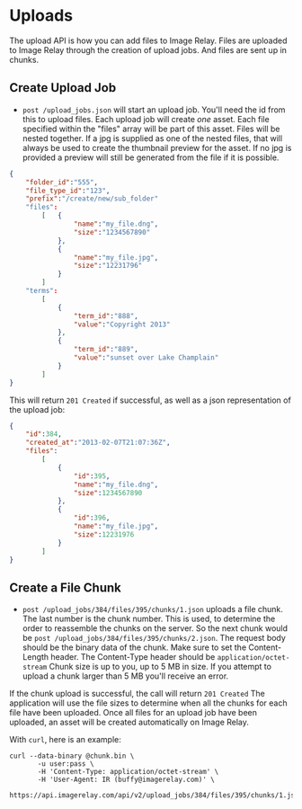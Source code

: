 Uploads
=======

The upload API is how you can add files to Image Relay. Files are uploaded to Image Relay through the creation of
upload jobs. And files are sent up in chunks.

Create Upload Job
-----------------

* `post /upload_jobs.json` will start an upload job. You'll need the id from this to upload files. Each upload job will
create *one* asset. Each file specified within the "files" array will be part of this asset. Files will be nested together.
If a jpg is supplied as one of the nested files, that will always be used to create the thumbnail preview for the asset.
If no jpg is provided a preview will still be generated from the file if it is possible.

```json
{
    "folder_id":"555",
    "file_type_id":"123",
    "prefix":"/create/new/sub_folder"
    "files":
        [   {
                "name":"my_file.dng",
                "size":"1234567890"
            },
            {
                "name":"my_file.jpg",
                "size":"12231796"
            }
        ]
    "terms":
        [
            {
                "term_id":"888",
                "value":"Copyright 2013"
            },
            {
                "term_id":"889",
                "value":"sunset over Lake Champlain"
            }
        ]
}
```

This will return `201 Created` if successful, as well as a json representation of the upload job:

```json
{
    "id":384,
    "created_at":"2013-02-07T21:07:36Z",
    "files":
        [
            {
                "id":395,
                "name":"my_file.dng",
                "size":1234567890
            },
            {
                "id":396,
                "name":"my_file.jpg",
                "size":12231976
            }
        ]
}
```

Create a File Chunk
-------------------

* `post /upload_jobs/384/files/395/chunks/1.json` uploads a file chunk. The last number is the chunk number. This is used,
to determine the order to reassemble the chunks on the server. So the next chunk would be `post /upload_jobs/384/files/395/chunks/2.json`.
The request body should be the binary data of
the chunk. Make sure to set the Content-Length header. The Content-Type header should be `application/octet-stream`
Chunk size is up to you, up to 5 MB in size. If you attempt to upload a chunk larger than 5 MB you'll receive an error.

If the chunk upload is successful, the call will return `201 Created` The application will use the file sizes to determine
when all the chunks for each file have been uploaded. Once all files for an upload job have been uploaded, an asset will
be created automatically on Image Relay.

With `curl`, here is an example:

```shell
curl --data-binary @chunk.bin \
       -u user:pass \
       -H 'Content-Type: application/octet-stream' \
       -H 'User-Agent: IR (buffy@imagerelay.com)' \
       https://api.imagerelay.com/api/v2/upload_jobs/384/files/395/chunks/1.json
```

